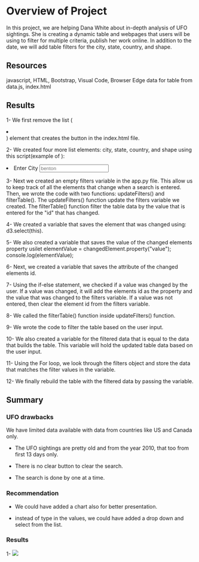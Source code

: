 # Overview of Project
In this project, we are helping Dana White about in-depth analysis of UFO sightings. She is creating a dynamic table and webpages that users will be using to filter for multiple criteria, publish her work online. In addition to the date, we will add table filters for the city, state, country, and shape.

## Resources
javascript, HTML, Bootstrap, Visual Code, Browser Edge
data for table from data.js, index.html

## Results
1- We first remove the list (<li></li>) element that creates the button in the index.html file.

2- We created four more list elements: city, state, country, and shape using this script(example of ):
<li class ="bg-dark">
   <label for = "city">Enter City</label>
   <input type="text" placeholder="benton" id="city" />
</li>

3- Next we created an empty filters variable in the app.py file. This allow us to keep track of all the elements that change when a search is entered. Then, we wrote the code with two functions: updateFilters() and filterTable().
The updateFilters() function update the filters variable we created.
The filterTable() function filter the table data by the value that is entered for the "id" that has changed.

4- We created a variable that saves the element that was changed using: d3.select(this).

5- We also created a variable that saves the value of the changed elements property 
usilet elementValue = changedElement.property("value");
                       console.log(elementValue);
                       
6- Next, we created a variable that saves the attribute of the changed elements id.

7- Using the if-else statement, we checked if a value was changed by the user. If a value was changed, it will add the elements id as the property and the value that was changed to the filters variable. If a value was not entered, then clear the element id from the filters variable.

8- We called the filterTable() function inside updateFilters() function. 

9- We wrote the code to filter the table based on the user input.

10- We also created a variable for the filtered data that is equal to the data that builds the table. This variable will hold the updated table data based on the user input.

11- Using the For loop, we look through the filters object and store the data that matches the filter values in the variable.

12- We finally rebuild the table with the filtered data by passing the variable. 

## Summary
### UFO drawbacks
We have limited data available with data from countries like US and Canada only.

- The UFO sightings are pretty old and from the year 2010, that too from first 13 days only.

- There is no clear button to clear the search.

- The search is done by one at a time. 

### Recommendation
- We could have added a chart also for better presentation.

- instead of type in the values, we could have added a drop down and select from the list.

### Results
1- 
![](images/Country%20Filter.png)
